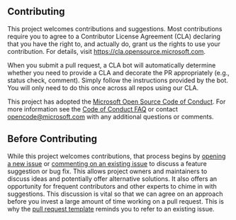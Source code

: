 ## Contributing

This project welcomes contributions and suggestions.  Most contributions require you to agree to a
Contributor License Agreement (CLA) declaring that you have the right to, and actually do, grant us
the rights to use your contribution. For details, visit https://cla.opensource.microsoft.com.

When you submit a pull request, a CLA bot will automatically determine whether you need to provide
a CLA and decorate the PR appropriately (e.g., status check, comment). Simply follow the instructions
provided by the bot. You will only need to do this once across all repos using our CLA.

This project has adopted the [Microsoft Open Source Code of Conduct](https://opensource.microsoft.com/codeofconduct/).
For more information see the [Code of Conduct FAQ](https://opensource.microsoft.com/codeofconduct/faq/) or
contact [opencode@microsoft.com](mailto:opencode@microsoft.com) with any additional questions or comments.

## Before Contributing

While this project welcomes contributions, that process begins by [opening a new issue](https://github.com/microsoft/windows-rs/issues/new/choose)
or [commenting on an existing issue](https://github.com/microsoft/windows-rs/issues) to discuss a feature suggestion or bug fix.
This allows project owners and maintainers to discuss ideas and potentially offer alternative solutions. It also offers an
opportunity for frequent contributors and other experts to chime in with suggestions. This discussion is vital so that we
can agree on an approach before you invest a large amount of time working on a pull request. This is why the
[pull request template](https://github.com/microsoft/windows-rs/blob/master/.github/pull_request_template.md) reminds you
to refer to an existing issue. 